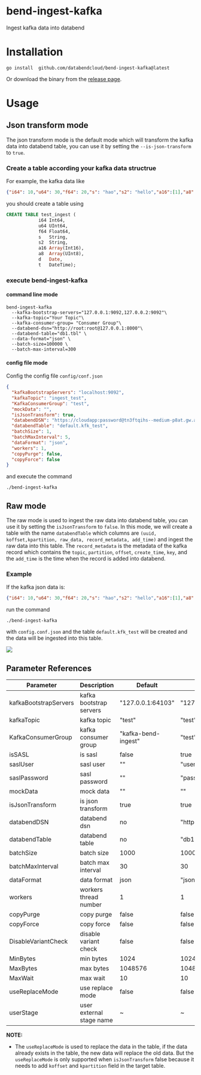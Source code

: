 # bend-ingest-kafka

Ingest kafka data into databend

# Installation

```shell
go install  github.com/databendcloud/bend-ingest-kafka@latest
```

Or download the binary from the [release page](https://github.com/databendcloud/bend-ingest-kafka/releases).

# Usage

## Json transform mode

The json transform mode is the default mode which will transform the kafka data into databend table, you can use it by setting the `--is-json-transform` to `true`.
### Create a table according your kafka data structrue
For example, the kafka data like 

```json
{"i64": 10,"u64": 30,"f64": 20,"s": "hao","s2": "hello","a16":[1],"a8":[2],"d": "2011-03-06","t": "2016-04-04 11:30:00"}
```

you should create a table using 

``` SQL
CREATE TABLE test_ingest (
			i64 Int64,
			u64 UInt64,
			f64 Float64,
			s   String,
			s2  String,
			a16 Array(Int16),
			a8  Array(UInt8),
			d   Date,
			t   DateTime);
```
      
### execute bend-ingest-kafka

#### command line mode
```shell
bend-ingest-kafka
  --kafka-bootstrap-servers="127.0.0.1:9092,127.0.0.2:9092"\
  --kafka-topic="Your Topic"\
  --kafka-consumer-group= "Consumer Group"\
  --databend-dsn="http://root:root@127.0.0.1:8000"\
  --databend-table="db1.tbl" \
  --data-format="json" \
  --batch-size=100000 \
  --batch-max-interval=300
```

#### config file mode
Config the config file `config/conf.json`
```json
{
  "kafkaBootstrapServers": "localhost:9092",
  "kafkaTopic": "ingest_test",
  "KafkaConsumerGroup": "test",
  "mockData": "",
  "isJsonTransform": true,
  "databendDSN": "https://cloudapp:password@tn3ftqihs--medium-p8at.gw.aws-us-east-2.default.databend.com:443",
  "databendTable": "default.kfk_test",
  "batchSize": 1,
  "batchMaxInterval": 5,
  "dataFormat": "json",
  "workers": 1,
  "copyPurge": false,
  "copyForce": false
}
```

and execute the command
```shell
./bend-ingest-kafka 
```

## Raw mode
The raw mode is used to ingest the raw data into databend table, you can use it by setting the `isJsonTransform` to `false`.
In this mode, we will create a table with the name `databendTable` which columns are `(uuid, koffset,kpartition, raw_data, record_metadata, add_time)` and ingest the raw data into this table.
The `record_metadata` is the metadata of the kafka record which contains the `topic`, `partition`, `offset`, `create_time`, `key`, and the `add_time` is the time when the record is added into databend.

### Example
If the kafka json data is:
```json
{"i64": 10,"u64": 30,"f64": 20,"s": "hao","s2": "hello","a16":[1],"a8":[2],"d": "2011-03-06","t": "2016-04-04 11:30:00"}
```
run the command
```shell
./bend-ingest-kafka 
```

with `config.conf.json` and the table `default.kfk_test` will be created and the data will be ingested into this table.

![](https://files.mdnice.com/user/4760/2e8b0267-5694-43b5-9992-316280b4594f.png)


## Parameter References
| Parameter             | Description              | Default             | example                         |
|-----------------------|--------------------------|---------------------|---------------------------------|
| kafkaBootstrapServers | kafka bootstrap servers  | "127.0.0.1:64103"   | "127.0.0.1:9092,127.0.0.2:9092" |
| kafkaTopic            | kafka topic              | "test"              | "test"                          |
| KafkaConsumerGroup    | kafka consumer group     | "kafka-bend-ingest" | "test"                          |
|isSASL                 | is sasl                  | false               | true                            |
|saslUser               | sasl user                | ""                  | "user"                          |
|saslPassword           | sasl password            | ""                  | "password"                      |
| mockData              | mock data                | ""                  | ""                              |
| isJsonTransform       | is json transform        | true                | true                            |
| databendDSN           | databend dsn             | no                  | "http://localhost:8000"         |
| databendTable         | databend table           | no                  | "db1.tbl"                       |
| batchSize             | batch size               | 1000                | 1000                            |
| batchMaxInterval      | batch max interval       | 30                  | 30                              |
| dataFormat            | data format              | json                | "json"                          |
| workers               | workers thread number    | 1                   | 1                               |
| copyPurge             | copy purge               | false               | false                           |
| copyForce             | copy force               | false               | false                           |
| DisableVariantCheck   | disable variant check    | false               | false                           |
| MinBytes              | min bytes                | 1024                | 1024                            |
| MaxBytes              | max bytes                | 1048576             | 1048576                         |
| MaxWait               | max wait                 | 10                  | 10                              |
| useReplaceMode       | use replace mode         | false               | false                           |
| userStage             | user external stage name | ~                   | ~                               |

**NOTE:**
- The `useReplaceMode` is used to replace the data in the table, if the data already exists in the table, the new data will replace the old data. But the `useReplaceMode` is only supported when `isJsonTransform` false because it needs to add `koffset` and `kpartition` field in the target table.